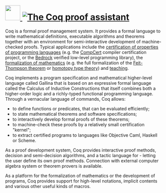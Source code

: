 # [<img src="https://cdn.jsdelivr.net/gh/AdmiringWorm/chocolatey-packages@2e9dbcb40526f1fc91054d4e1883a59ae07375f9/automatic/coq/icons/coq.png" height="48" width="48" /> ![The Coq proof assistant](https://img.shields.io/chocolatey/v/coq.svg?label=The%20Coq%20proof%20assistant&style=for-the-badge)](https://chocolatey.org/packages/coq)

Coq is a formal proof management system. It provides a formal language to write mathematical definitions, executable algorithms and theorems together with an environment for semi-interactive development of machine-checked proofs. Typical applications include the [certification of properties of programming languages](https://coq.inria.fr/cocorico/List%20of%20Coq%20PL%20Projects) (e.g. the [CompCert](http://compcert.inria.fr/) compiler certification project, or the [Bedrock](http://plv.csail.mit.edu/bedrock/) verified low-level programming library), the [formalization of mathematics](https://coq.inria.fr/cocorico/List%20of%20Coq%20Math%20Projects) (e.g. the full formalization of the [Feit-Thompson theorem](http://www.msr-inria.fr/news/feit-thomson-proved-in-coq/) or [homotopy type theory](https://coq.inria.fr/cocorico/CoqInTheClassroom)) and [teaching](https://coq.inria.fr/cocorico/CoqInTheClassroom).

Coq implements a program specification and mathematical higher-level language called Gallina that is based on an expressive formal language called the Calculus of Inductive Constructions that itself combines both a higher-order logic and a richly-typed functional programming language. Through a vernacular language of commands, Coq allows:

- to define functions or predicates, that can be evaluated efficiently;
- to state mathematical theorems and software specifications;
- to interactively develop formal proofs of these theorems;
- to machine-check these proofs by a relatively small certification "kernel";
- to extract certified programs to languages like Objective Caml, Haskell or Scheme.

As a proof development system, Coq provides interactive proof methods, decision and semi-decision algorithms, and a tactic language for - letting the user define its own proof methods. Connection with external computer algebra system or theorem provers is available.

As a platform for the formalization of mathematics or the development of programs, Coq provides support for high-level notations, implicit contents and various other useful kinds of macros.

